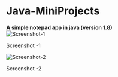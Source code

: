 # Java-MiniProjects
<b>A simple notepad app in java (version 1.8)</b>
<br>
![Screenshot-1](https://github.com/dhan-profile/Java-MiniProjects/assets/29054766/ae169a20-4fa2-4cf6-bdd2-ce2a4ce85943)
<p>Screenshot -1</p>

![Screenshot-2](https://github.com/dhan-profile/Java-MiniProjects/assets/29054766/ec6ff307-67b8-4d19-bd28-ef89497f55e8)
<p>Screenshot -2</p>
